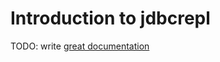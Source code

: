 # Introduction to jdbcrepl

TODO: write [great documentation](http://jacobian.org/writing/what-to-write/)
